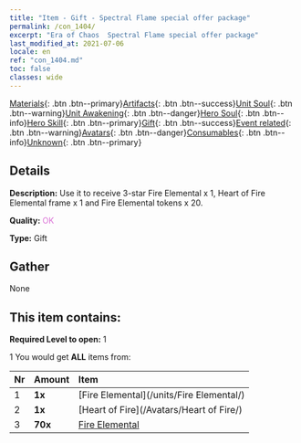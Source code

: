 ```yaml
---
title: "Item - Gift - Spectral Flame special offer package"
permalink: /con_1404/
excerpt: "Era of Chaos  Spectral Flame special offer package"
last_modified_at: 2021-07-06
locale: en
ref: "con_1404.md"
toc: false
classes: wide
---
```

 [Materials](/Items/){: .btn .btn--primary}[Artifacts](/Items/Artifacts/){: .btn .btn--success}[Unit Soul](/Items/UnitSoul/){: .btn .btn--warning}[Unit Awakening](/Items/UnitAwakening/){: .btn .btn--danger}[Hero Soul](/Items/HeroSoul/){: .btn .btn--info}[Hero Skill](/Items/HeroSkill/){: .btn .btn--primary}[Gift](/Items/Gift/){: .btn .btn--success}[Event related](/Items/Events/){: .btn .btn--warning}[Avatars](/Items/Avatars/){: .btn .btn--danger}[Consumables](/Items/Consumables/){: .btn .btn--info}[Unknown](/Items/Unknown/){: .btn .btn--primary}

## Details
 **Description:** Use it to receive 3-star Fire Elemental x 1, Heart of Fire Elemental frame x 1 and Fire Elemental tokens x 20.

 **Quality:** <span style="color: #DA70D6">OK</span>

 **Type:** Gift

## Gather

  None

## This item contains:

 **Required Level to open:** 1

 1 You would get **ALL** items  from:

  | Nr | Amount |     Item    |
  |:---|:-------|:------------|
  | 1 |  **1x** | [Fire Elemental](/units/Fire Elemental/) |  | 
  | 2 |  **1x** | [Heart of Fire](/Avatars/Heart of Fire/) |  | 
  | 3 |  **70x** | [Fire Elemental](/Items/unt_265/) |  | 
